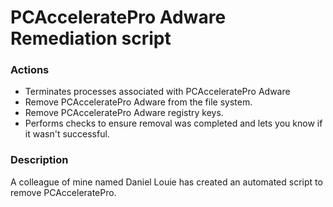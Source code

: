 # PCAcceleratePro Adware Remediation script

### Actions
- Terminates processes associated with PCAcceleratePro Adware
- Remove PCAcceleratePro Adware from the file system.
- Remove PCAcceleratePro Adware registry keys.
- Performs checks to ensure removal was completed and lets you know if it wasn't successful.

### Description

A colleague of mine named Daniel Louie has created an automated script to remove PCAcceleratePro.
